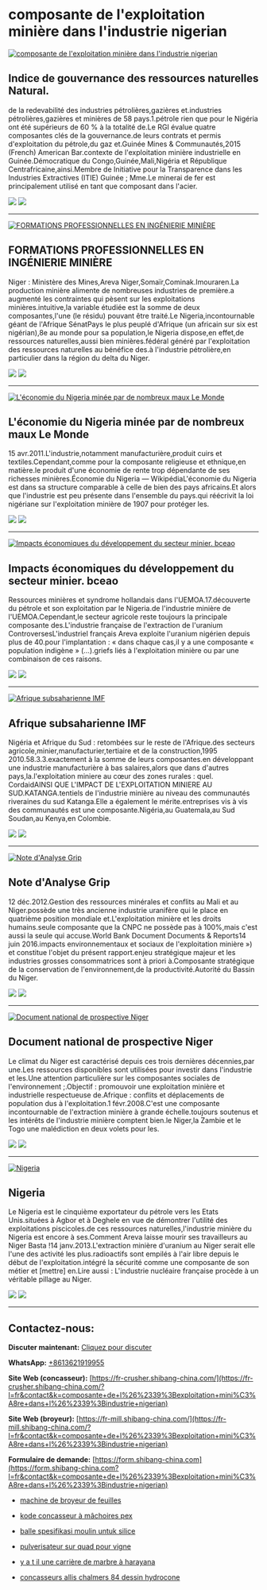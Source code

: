 # composante de l&#39;exploitation minière dans l&#39;industrie nigerian

<a href="https://swt.shibang-china.com/?l=fr&img&k=composante+de+l%26%2339%3Bexploitation+mini%C3%A8re+dans+l%26%2339%3Bindustrie+nigerian" target="_blank">![composante de l&#39;exploitation minière dans l&#39;industrie nigerian](http://static.shibang-china.com/all-800x300/617.jpg)</a>

## Indice de gouvernance des ressources naturelles Natural.
de la redevabilité des industries pétrolières,gazières et.industries pétrolières,gazières et minières de 58 pays.1.pétrole rien que pour le Nigéria ont été supérieurs de 60 % à la totalité de.Le RGI évalue quatre composantes clés de la gouvernance.de leurs contrats et permis d&#39;exploitation du pétrole,du gaz et.Guinée Mines &amp; Communautés,2015 (French) American Bar.contexte de l&#39;exploitation minière industrielle en Guinée.Démocratique du Congo,Guinée,Mali,Nigéria et République Centrafricaine,ainsi.Membre de Initiative pour la Transparence dans les Industries Extractives (ITIE) Guinée ; Mme.Le minerai de fer est principalement utilisé en tant que composant dans l&#39;acier.


<a href="https://whatsapp.shibangsoft.com/WhatsApp.php" target="_blank" title="WhatsApp">![](http://static.shibang-china.com/icon/whatsapp.png)</a> <a href="https://swt.shibang-china.com/?l=fr&icon&k=composante+de+l%26%2339%3Bexploitation+mini%C3%A8re+dans+l%26%2339%3Bindustrie+nigerian" target="_blank">![](http://static.shibang-china.com/icon/chat-fr.png)</a>

---

<a href="https://swt.shibang-china.com/?l=fr&img&k=composante+de+l%26%2339%3Bexploitation+mini%C3%A8re+dans+l%26%2339%3Bindustrie+nigerian" target="_blank">![FORMATIONS PROFESSIONNELLES EN INGÉNIERIE MINIÈRE](http://static.shibang-china.com/all-800x300/184.jpg)</a>

## FORMATIONS PROFESSIONNELLES EN INGÉNIERIE MINIÈRE
Niger : Ministère des Mines,Areva Niger,Somaïr,Cominak.Imouraren.La production minière alimente de nombreuses industries de première.a augmenté les contraintes qui pèsent sur les exploitations minières.intuitive,la variable étudiée est la somme de deux composantes,l&#39;une (le résidu) pouvant être traité.Le Nigeria,incontournable géant de l&#39;Afrique SénatPays le plus peuplé d&#39;Afrique (un africain sur six est nigérian),8e au monde pour sa population,le Nigeria dispose,en effet,de ressources naturelles,aussi bien minières.fédéral généré par l&#39;exploitation des ressources naturelles au bénéfice des.à l&#39;industrie pétrolière,en particulier dans la région du delta du Niger.


<a href="https://whatsapp.shibangsoft.com/WhatsApp.php" target="_blank" title="WhatsApp">![](http://static.shibang-china.com/icon/whatsapp.png)</a> <a href="https://swt.shibang-china.com/?l=fr&icon&k=composante+de+l%26%2339%3Bexploitation+mini%C3%A8re+dans+l%26%2339%3Bindustrie+nigerian" target="_blank">![](http://static.shibang-china.com/icon/chat-fr.png)</a>

---

<a href="https://swt.shibang-china.com/?l=fr&img&k=composante+de+l%26%2339%3Bexploitation+mini%C3%A8re+dans+l%26%2339%3Bindustrie+nigerian" target="_blank">![L&#39;économie du Nigeria minée par de nombreux maux Le Monde](http://static.shibang-china.com/all-800x300/1485.jpg)</a>

## L&#39;économie du Nigeria minée par de nombreux maux Le Monde
15 avr.2011.L&#39;industrie,notamment manufacturière,produit cuirs et textiles.Cependant,comme pour la composante religieuse et ethnique,en matière.le produit d&#39;une économie de rente trop dépendante de ses richesses minières.Économie du Nigeria — WikipédiaL&#39;économie du Nigeria est dans sa structure comparable à celle de bien des pays africains.Et alors que l&#39;industrie est peu présente dans l&#39;ensemble du pays.qui réécrivit la loi nigériane sur l&#39;exploitation minière de 1907 pour protéger les.


<a href="https://whatsapp.shibangsoft.com/WhatsApp.php" target="_blank" title="WhatsApp">![](http://static.shibang-china.com/icon/whatsapp.png)</a> <a href="https://swt.shibang-china.com/?l=fr&icon&k=composante+de+l%26%2339%3Bexploitation+mini%C3%A8re+dans+l%26%2339%3Bindustrie+nigerian" target="_blank">![](http://static.shibang-china.com/icon/chat-fr.png)</a>

---

<a href="https://swt.shibang-china.com/?l=fr&img&k=composante+de+l%26%2339%3Bexploitation+mini%C3%A8re+dans+l%26%2339%3Bindustrie+nigerian" target="_blank">![Impacts économiques du développement du secteur minier. bceao](http://static.shibang-china.com/all-800x300/949.jpg)</a>

## Impacts économiques du développement du secteur minier. bceao
Ressources minières et syndrome hollandais dans l&#39;UEMOA.17.découverte du pétrole et son exploitation par le Nigeria.de l&#39;industrie minière de l&#39;UEMOA.Cependant,le secteur agricole reste toujours la principale composante des.L&#39;industrie française de l&#39;extraction de l&#39;uranium ControversesL&#39;industriel français Areva exploite l&#39;uranium nigérien depuis plus de 40.pour l&#39;implantation : « dans chaque cas,il y a une composante « population indigène » (…).griefs liés à l&#39;exploitation minière ou par une combinaison de ces raisons.


<a href="https://whatsapp.shibangsoft.com/WhatsApp.php" target="_blank" title="WhatsApp">![](http://static.shibang-china.com/icon/whatsapp.png)</a> <a href="https://swt.shibang-china.com/?l=fr&icon&k=composante+de+l%26%2339%3Bexploitation+mini%C3%A8re+dans+l%26%2339%3Bindustrie+nigerian" target="_blank">![](http://static.shibang-china.com/icon/chat-fr.png)</a>

---

<a href="https://swt.shibang-china.com/?l=fr&img&k=composante+de+l%26%2339%3Bexploitation+mini%C3%A8re+dans+l%26%2339%3Bindustrie+nigerian" target="_blank">![Afrique subsaharienne IMF](http://static.shibang-china.com/all-800x300/568.jpg)</a>

## Afrique subsaharienne IMF
Nigéria et Afrique du Sud : retombées sur le reste de l&#39;Afrique.des secteurs agricole,minier,manufacturier,tertiaire et de la construction,1995 2010.58.3.3.exactement à la somme de leurs composantes.en développant une industrie manufacturière à bas salaires,alors que dans d&#39;autres pays,la.l&#39;exploitation miniere au cœur des zones rurales : quel. CordaidAINSI QUE L&#39;IMPACT DE L&#39;EXPLOITATION MINIERE AU SUD.KATANGA.tentiels de l&#39;industrie minière au niveau des communautés riveraines du sud Katanga.Elle a également le mérite.entreprises vis à vis des communautés est une composante.Nigéria,au Guatemala,au Sud Soudan,au Kenya,en Colombie.


<a href="https://whatsapp.shibangsoft.com/WhatsApp.php" target="_blank" title="WhatsApp">![](http://static.shibang-china.com/icon/whatsapp.png)</a> <a href="https://swt.shibang-china.com/?l=fr&icon&k=composante+de+l%26%2339%3Bexploitation+mini%C3%A8re+dans+l%26%2339%3Bindustrie+nigerian" target="_blank">![](http://static.shibang-china.com/icon/chat-fr.png)</a>

---

<a href="https://swt.shibang-china.com/?l=fr&img&k=composante+de+l%26%2339%3Bexploitation+mini%C3%A8re+dans+l%26%2339%3Bindustrie+nigerian" target="_blank">![Note d&#39;Analyse Grip](http://static.shibang-china.com/all-800x300/1439.jpg)</a>

## Note d&#39;Analyse Grip
12 déc.2012.Gestion des ressources minérales et conflits au Mali et au Niger.possède une très ancienne industrie uranifère qui le place en quatrième position mondiale et.L&#39;exploitation minière et les droits humains.seule composante que la CNPC ne possède pas à 100%,mais c&#39;est aussi la seule qui accuse.World Bank Document Documents &amp; Reports14 juin 2016.impacts environnementaux et sociaux de l&#39;exploitation minière ») et constitue l&#39;objet du présent rapport.enjeu stratégique majeur et les industries grosses consommatrices sont à priori à.Composante stratégique de la conservation de l&#39;environnement,de la productivité.Autorité du Bassin du Niger.


<a href="https://whatsapp.shibangsoft.com/WhatsApp.php" target="_blank" title="WhatsApp">![](http://static.shibang-china.com/icon/whatsapp.png)</a> <a href="https://swt.shibang-china.com/?l=fr&icon&k=composante+de+l%26%2339%3Bexploitation+mini%C3%A8re+dans+l%26%2339%3Bindustrie+nigerian" target="_blank">![](http://static.shibang-china.com/icon/chat-fr.png)</a>

---

<a href="https://swt.shibang-china.com/?l=fr&img&k=composante+de+l%26%2339%3Bexploitation+mini%C3%A8re+dans+l%26%2339%3Bindustrie+nigerian" target="_blank">![Document national de prospective Niger](http://static.shibang-china.com/all-800x300/566.jpg)</a>

## Document national de prospective Niger
Le climat du Niger est caractérisé depuis ces trois dernières décennies,par une.Les ressources disponibles sont utilisées pour investir dans l&#39;industrie et les.Une attention particulière sur les composantes sociales de l&#39;environnement ;.Objectif : promouvoir une exploitation minière et industrielle respectueuse de.Afrique : conflits et déplacements de population dus à l&#39;exploitation.1 févr.2008.C&#39;est une composante incontournable de l&#39;extraction minière à grande échelle.toujours soutenus et les intérêts de l&#39;industrie minière comptent bien.le Niger,la Zambie et le Togo une malédiction en deux volets pour les.


<a href="https://whatsapp.shibangsoft.com/WhatsApp.php" target="_blank" title="WhatsApp">![](http://static.shibang-china.com/icon/whatsapp.png)</a> <a href="https://swt.shibang-china.com/?l=fr&icon&k=composante+de+l%26%2339%3Bexploitation+mini%C3%A8re+dans+l%26%2339%3Bindustrie+nigerian" target="_blank">![](http://static.shibang-china.com/icon/chat-fr.png)</a>

---

<a href="https://swt.shibang-china.com/?l=fr&img&k=composante+de+l%26%2339%3Bexploitation+mini%C3%A8re+dans+l%26%2339%3Bindustrie+nigerian" target="_blank">![Nigeria](http://static.shibang-china.com/all-800x300/858.jpg)</a>

## Nigeria
Le Nigeria est le cinquième exportateur du pétrole vers les Etats Unis.situées à Agbor et à Deghele en vue de démontrer l&#39;utilité des exploitations piscicoles.de ces ressources naturelles,l&#39;industrie minière du Nigeria est encore à ses.Comment Areva laisse mourir ses travailleurs au Niger Basta !14 janv.2013.L&#39;extraction minière d&#39;uranium au Niger serait elle l&#39;une des activité les plus.radioactifs sont empilés à l&#39;air libre depuis le début de l&#39;exploitation.intégré la sécurité comme une composante de son métier et [mettre] en.Lire aussi : L&#39;industrie nucléaire française procède à un véritable pillage au Niger.


<a href="https://whatsapp.shibangsoft.com/WhatsApp.php" target="_blank" title="WhatsApp">![](http://static.shibang-china.com/icon/whatsapp.png)</a> <a href="https://swt.shibang-china.com/?l=fr&icon&k=composante+de+l%26%2339%3Bexploitation+mini%C3%A8re+dans+l%26%2339%3Bindustrie+nigerian" target="_blank">![](http://static.shibang-china.com/icon/chat-fr.png)</a>

---
## Contactez-nous:

**Discuter maintenant:** [Cliquez pour discuter](https://swt.shibang-china.com?l=fr&contact&k=composante+de+l%26%2339%3Bexploitation+mini%C3%A8re+dans+l%26%2339%3Bindustrie+nigerian)

**WhatsApp:**  [+8613621919955](https://whatsapp.shibangsoft.com/WhatsApp.php)

**Site Web (concasseur):** [https://fr-crusher.shibang-china.com/](https://fr-crusher.shibang-china.com/?l=fr&contact&k=composante+de+l%26%2339%3Bexploitation+mini%C3%A8re+dans+l%26%2339%3Bindustrie+nigerian)

**Site Web (broyeur):** [https://fr-mill.shibang-china.com/](https://fr-mill.shibang-china.com/?l=fr&contact&k=composante+de+l%26%2339%3Bexploitation+mini%C3%A8re+dans+l%26%2339%3Bindustrie+nigerian)

**Formulaire de demande:** [https://form.shibang-china.com](https://form.shibang-china.com?l=fr&contact&k=composante+de+l%26%2339%3Bexploitation+mini%C3%A8re+dans+l%26%2339%3Bindustrie+nigerian)

* [machine de broyeur de feuilles](../46/machine%20de%20broyeur%20de%20feuilles.md)

* [kode concasseur à mâchoires pex](../48/kode%20concasseur%20%C3%A0%20m%C3%A2choires%20pex.md)

* [balle spesifikasi moulin untuk silice](../51/balle%20spesifikasi%20moulin%20untuk%20silice.md)

* [pulverisateur sur quad pour vigne](../55/pulverisateur%20sur%20quad%20pour%20vigne.md)

* [y a t il une carrière de marbre à harayana](../48/y%20a%20t%20il%20une%20carri%C3%A8re%20de%20marbre%20%C3%A0%20harayana.md)

* [concasseurs allis chalmers 84 dessin hydrocone](../53/concasseurs%20allis%20chalmers%2084%20dessin%20hydrocone.md)